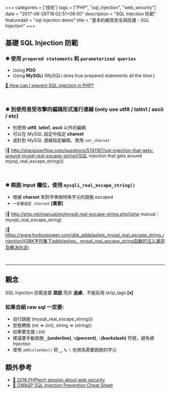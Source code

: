 +++
categories = ['技術']
tags = ["PHP", "sql_injection", "web_security"]
date = "2017-06-28T18:02:51+08:00"
description = "SQL Injection 防範"
featuredalt = "sql injection demo"
title = "基本的網頁安全與防護 - SQL Injection"
+++

## 基礎 SQL Injection 防範

### <span class="text-primary">✵ 使用 `prepared statements` 和 `parameterized queries`</span>
* Using __PDO__
* Using __MySQLi__ (MySQLi does true prepared statements all the time.)

<!--more-->
[🔗  How can I prevent SQL injection in PHP?](http://stackoverflow.com/questions/60174/how-can-i-prevent-sql-injection-in-php?rq=1)

<br>

### <span class="text-primary">✵ 別使用易受攻擊的編碼形式進行連線 (only use utf8 / latin1 / ascii / etc)</sapn>
* 別使用 __utf8__, __latin1__, __ascii__ 以外的編碼
* 可以在 MySQL 設定中指定 __charset__
* 或針對 MySQL 連線指定編碼，使用 `set_charset`

[🔗  http://stackoverflow.com/questions/5741187/sql-injection-that-gets-around-mysql-real-escape-string](SQL injection that gets around mysql_real_escape_string())

<br>

### <span class="text-primary">✵ 跳脫 input 欄位，使用 `mysqli_real_escape_string()`</span>
* 根據 __charset__ 來對字串做特殊字元的跳脫 escaped
* `一定要指定 charset` __[重要]__

[🔗  http://php.net/manual/en/mysqli.real-escape-string.php](php manual：mysqli_real_escape_string)

[🔗  https://www.funboxpower.com/gbk_addslashes_mysql_real_escape_string_injection](GBK字符集下addslashes、mysql_real_escape_string函数的注入漏洞及解决办法)

<br>

----

##  觀念
SQL Injection 防範是要 __跳脫__ 而非 __過慮__，不能採用 strip_tags <b class="text-danger">[x]</b>

### 如果自組 raw sql 一定要:
* 自行跳脫 (mysqli_real_escape_string())
* 型態轉換 (int => (int), string => (string))
* 如果要支援 `LIKE`
 * 建議要手動跳脫 __`_`(underline)__, __`%`(percent)__, `\`__(backslash)__ 符號，避免被 Injection
 * 使用 `addcslashes()` 把 __`_`__, __`%`__, `\` 也視為需要跳脫的字元

## 額外參考
* [🔗  2016 PHPtech session about web security](https://www.slideshare.net/colinodell/hacking-your-way-to-better-security-zendcon-2016)
* [🔗  OWASP SQL Injection Prevention Cheat Sheet](https://www.owasp.org/index.php/SQL_Injection_Prevention_Cheat_Sheet)
